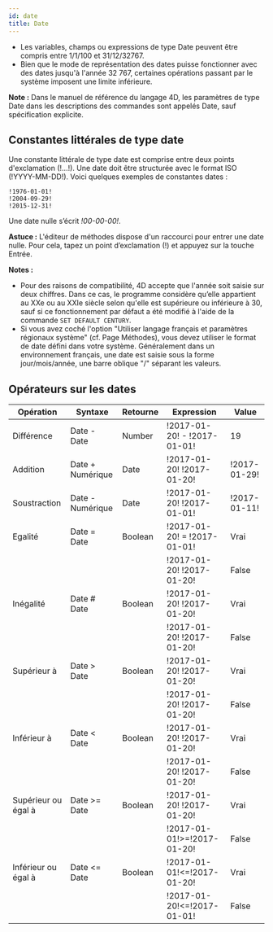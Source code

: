 ```yaml
---
id: date
title: Date
---
```


- Les variables, champs ou expressions de type Date peuvent être compris entre 1/1/100 et 31/12/32767.
- Bien que le mode de représentation des dates puisse fonctionner avec des dates jusqu'à l'année 32 767, certaines opérations passant par le système imposent une limite inférieure.

**Note :** Dans le manuel de référence du langage 4D, les paramètres de type Date dans les descriptions des commandes sont appelés Date, sauf spécification explicite.

## Constantes littérales de type date

Une constante littérale de type date est comprise entre deux points d'exclamation (!…!). Une date doit être structurée avec le format ISO (!YYYY-MM-DD!). Voici quelques exemples de constantes dates :

```4d
!1976-01-01!
!2004-09-29!
!2015-12-31!
```

Une date nulle s’écrit _!00-00-00!_.

**Astuce :** L'éditeur de méthodes dispose d'un raccourci pour entrer une date nulle. Pour cela, tapez un point d’exclamation (!) et appuyez sur la touche Entrée.

**Notes :**

- Pour des raisons de compatibilité, 4D accepte que l'année soit saisie sur deux chiffres. Dans ce cas, le programme considère qu’elle appartient au XXe ou au XXIe siècle selon qu'elle est supérieure ou inférieure à 30, sauf si ce fonctionnement par défaut a été modifié à l'aide de la commande `SET DEFAULT CENTURY`.
- Si vous avez coché l'option "Utiliser langage français et paramètres régionaux système" (cf. Page Méthodes), vous devez utiliser le format de date défini dans votre système. Généralement dans un environnement français, une date est saisie sous la forme jour/mois/année, une barre oblique "/" séparant les valeurs.

## Opérateurs sur les dates

| Opération           | Syntaxe          | Retourne | Expression                   | Value        |
| ------------------- | ---------------- | -------- | ---------------------------- | ------------ |
| Différence          | Date - Date      | Number   | !2017-01-20! - !2017-01-01!  | 19           |
| Addition            | Date + Numérique | Date     | !2017-01-20! !2017-01-20!    | !2017-01-29! |
| Soustraction        | Date - Numérique | Date     | !2017-01-20! !2017-01-01!    | !2017-01-11! |
| Egalité             | Date = Date      | Boolean  | !2017-01-20! = !2017-01-01!  | Vrai         |
|                     |                  |          | !2017-01-20! !2017-01-20!    | False        |
| Inégalité           | Date # Date      | Boolean  | !2017-01-20! !2017-01-20!    | Vrai         |
|                     |                  |          | !2017-01-20! !2017-01-20!    | False        |
| Supérieur à         | Date > Date      | Boolean  | !2017-01-20! !2017-01-20!    | Vrai         |
|                     |                  |          | !2017-01-20! !2017-01-20!    | False        |
| Inférieur à         | Date < Date      | Boolean  | !2017-01-20! !2017-01-20!    | Vrai         |
|                     |                  |          | !2017-01-20! !2017-01-20!    | False        |
| Supérieur ou égal à | Date >= Date     | Boolean  | !2017-01-20! !2017-01-20!    | Vrai         |
|                     |                  |          | !2017-01-01!>=!2017-01-20!   | False        |
| Inférieur ou égal à | Date \<= Date   | Boolean  | !2017-01-01!\<=!2017-01-20! | Vrai         |
|                     |                  |          | !2017-01-20!\<=!2017-01-01! | False        |
